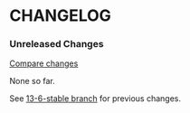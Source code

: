 # CHANGELOG

### Unreleased Changes

[Compare changes](https://github.com/codevise/pageflow/compare/13-6-stable...master)

None so far.

See
[13-6-stable branch](https://github.com/codevise/pageflow/blob/13-6-stable/CHANGELOG.md)
for previous changes.
